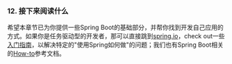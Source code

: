 ### 12. 接下来阅读什么

希望本章节已为你提供一些Spring Boot的基础部分，并帮你找到开发自己应用的方式。如果你是任务驱动型的开发者，那可以直接跳到[spring.io](http://spring.io/)，check out一些[入门指南](http://spring.io/guides/)，以解决特定的"使用Spring如何做"的问题；我们也有Spring Boot相关的[How-to](http://docs.spring.io/spring-boot/docs/current-SNAPSHOT/reference/htmlsingle/#howto)参考文档。
